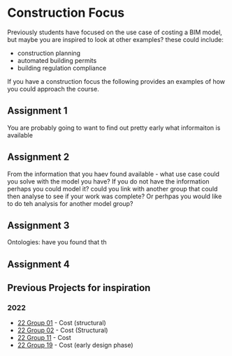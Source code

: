 # Construction Focus
Previously students have focused on the use case of costing a BIM model, but maybe you are inspired to look at other examples? these could include:
* construction planning
* automated building permits
* building regulation compliance

If you have a construction focus the following provides an examples of how you could approach the course.

## Assignment 1
You are probably going to want to find out pretty early what informaiton is available

## Assignment 2
From the information that you haev found available - what use case could you solve with the model you have?
If you do not have the information perhaps you could model it? could you link with another group that could then analyse to see if your work was complete?
Or perhpas you would like to do teh analysis for another model group?

## Assignment 3
Ontologies: have you found that th

## Assignment 4

## Previous Projects for inspiration

### 2022
* [22 Group 01](https://github.com/kfjordt/11034-advanced-bim) - Cost (structural)
* [22 Group 02](https://github.com/AndersTraeland/A1---Open-BIM) - Cost (Structural)
* [22 Group 11](https://github.com/AnjaHolmquist/GROUP-11.) - Cost
* [22 Group 19](https://github.com/simonciversen/A1-OpenBIM) - Cost (early design phase)
